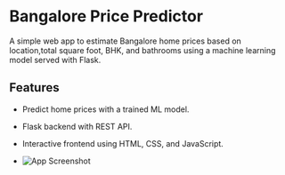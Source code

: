 # Bangalore Price Predictor

A simple web app to estimate Bangalore home prices based on location,total square foot, BHK, and bathrooms using a machine learning model served with Flask.

## Features

- Predict home prices with a trained ML model.
- Flask backend with REST API.
- Interactive frontend using HTML, CSS, and JavaScript.

- ![App Screenshot](result/Screenshot_2025-07-07_140836.png)



   
